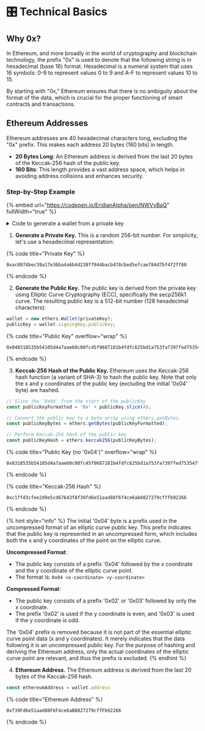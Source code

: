 # 🎛️ Technical Basics

## Why 0x?

&#x20;In Ethereum, and more broadly in the world of cryptography and blockchain technology, the prefix "0x" is used to denote that the following string is in hexadecimal (base 16) format. Hexadecimal is a numeral system that uses 16 symbols: 0-9 to represent values 0 to 9 and A-F to represent values 10 to 15.

By starting with "0x," Ethereum ensures that there is no ambiguity about the format of the data, which is crucial for the proper functioning of smart contracts and transactions.

## Ethereum Addresses

Ethereum addresses are 40 hexadecimal characters long, excluding the "0x" prefix. This makes each address 20 bytes (160 bits) in length.

* **20 Bytes Long**: An Ethereum address is derived from the last 20 bytes of the Keccak-256 hash of the public key.
* **160 Bits**: This length provides a vast address space, which helps in avoiding address collisions and enhances security.

### Step-by-Step Example

{% embed url="https://codepen.io/EridianAlpha/pen/NWVvBaQ" fullWidth="true" %}

<details>

<summary>Code to generate a wallet from a private key</summary>

{% code fullWidth="true" %}
```html
<!DOCTYPE html>
<html lang="en">
<head>
    <title>Ethereum Public Key Generator</title>
    <script src="https://cdnjs.cloudflare.com/ajax/libs/ethers/6.13.0/ethers.umd.min.js"></script>
    <style>
        .inline-label {
            font-weight: bold;
            display: inline;
        }
        .value {
            margin-top: 0px;
        }
        .highlight {
            color: cornflowerblue;
        }
    </style>
</head>
<body style="background-color: #14171C; color: white;">
    <label class="inline-label" for="privateKey">1. Enter Private Key:</label>
    <input  style="width: 500px;" type="text" id="privateKey" placeholder="0x...">
    <button onclick="generatePublicKey()">Generate Public Key</button>
    <br>
    <br>
    <pre class="inline-label">2. Public Key:</pre>
    <pre class="value" id="publicKey">...</pre>
    <pre class="inline-label">3. Keccak-256 Hash of Public Key:</pre>
    <pre class="value" id="publicKeyHash">...</pre>
    <pre class="inline-label">4. Ethereum Address:</pre>
    <pre class="value" id="ethereumAddress">...</pre>

    <script>
        let wallet;
        let publicKey;
        function generatePublicKey() {
            const privateKeyInput = document.getElementById('privateKey').value.trim();

            // Ensure the private key starts with "0x"
            const privateKey = privateKeyInput.startsWith('0x') ? privateKeyInput : '0x' + privateKeyInput;

            // Validate the private key length (64 characters for the hex representation, 66 with "0x")
            if (privateKey.length !== 66) {
                document.getElementById('publicKey').innerText = 'Invalid private key length';
                return;
            }

            try {
                // Create the Ethers wallet object from the privateKey
                wallet = new ethers.Wallet(privateKey);
                publicKey = wallet.signingKey.publicKey;
                document.getElementById('publicKey').innerText = publicKey;
            } catch (error) {
                document.getElementById('publicKey').innerText = 'Invalid publicKey';
                console.error(error);
            }

            try {
                // Slice the `0x04` from the start of the publicKey
                const publicKeyFormatted = '0x' + publicKey.slice(4);

                // Convert the public key to a byte array using ethers.getBytes.
                const publicKeyBytes = ethers.getBytes(publicKeyFormatted);
                
                // Perform Keccak-256 hash of the public key
                const publicKeyHash = ethers.keccak256(publicKeyBytes);

                // Highlight the last 40 characters
                const start = publicKeyHash.slice(0, -40);
                const end = publicKeyHash.slice(-40);
                const highlightedHash = `${start}<span class="highlight">${end}</span>`;
                document.getElementById('publicKeyHash').innerHTML = highlightedHash;
            } catch (error) {
                document.getElementById('publicKeyHash').innerText = 'Invalid publicKeyHash';
                console.error(error);
            }

            try {
                const ethereumAddress = wallet.address

                // Highlight the last 40 characters
                const start = ethereumAddress.slice(0, -40);
                const end = ethereumAddress.slice(-40);
                const highlightedEthereumAddress = `${start}<span class="highlight">${end}</span>`;
                document.getElementById('ethereumAddress').innerHTML = highlightedEthereumAddress;
            } catch (error) {
                document.getElementById('ethereumAddress').innerText = 'Invalid ethereumAddress';
                console.error(error);
            }
        }
    </script>
</body>
</html>

```
{% endcode %}

</details>

1. **Generate a Private Key.** This is a random 256-bit number. For simplicity, let's use a hexadecimal representation:&#x20;

{% code title="Private Key" %}
```
0xac0974bec39a17e36ba4a6b4d238ff944bacb478cbed5efcae784d7bf4f2ff80
```
{% endcode %}

2. **Generate the Public Key.** The public key is derived from the private key using Elliptic Curve Cryptography (ECC), specifically the secp256k1 curve. The resulting public key is a 512-bit number (128 hexadecimal characters):

```javascript
wallet = new ethers.Wallet(privateKey);
publicKey = wallet.signingKey.publicKey;
```

{% code title="Public Key" overflow="wrap" %}
```
0x048318535b54105d4a7aae60c08fc45f9687181b4fdfc625bd1a753fa7397fed753547f11ca8696646f2f3acb08e31016afac23e630c5d11f59f61fef57b0d2aa5
```
{% endcode %}

3. **Keccak-256 Hash of the Public Key.** Ethereum uses the Keccak-256 hash function (a variant of SHA-3) to hash the public key. Note that only the x and y coordinates of the public key (excluding the initial '0x04' byte) are hashed.

```javascript
// Slice the `0x04` from the start of the publicKey
const publicKeyFormatted = '0x' + publicKey.slice(4);

// Convert the public key to a byte array using ethers.getBytes.
const publicKeyBytes = ethers.getBytes(publicKeyFormatted);

// Perform Keccak-256 hash of the public key
const publicKeyHash = ethers.keccak256(publicKeyBytes);
```

{% code title="Public Key (no '0x04')" overflow="wrap" %}
```
0x8318535b54105d4a7aae60c08fc45f9687181b4fdfc625bd1a753fa7397fed753547f11ca8696646f2f3acb08e31016afac23e630c5d11f59f61fef57b0d2aa5
```
{% endcode %}

{% code title="Keccak-256 Hash" %}
```
0xc1ffd3cfee2d9e5cd67643f8f39fd6e51aad88f6f4ce6ab8827279cfffb92266
```
{% endcode %}

{% hint style="info" %}
The initial '0x04' byte is a prefix used in the uncompressed format of an elliptic curve public key. This prefix indicates that the public key is represented in an uncompressed form, which includes both the x and y coordinates of the point on the elliptic curve.

**Uncompressed Format**:

* The public key consists of a prefix '0x04' followed by the x coordinate and the y coordinate of the elliptic curve point.
* The format is: `0x04 <x-coordinate> <y-coordinate>`

**Compressed Format**:

* The public key consists of a prefix '0x02' or '0x03' followed by only the x coordinate.
* The prefix '0x02' is used if the y coordinate is even, and '0x03' is used if the y coordinate is odd.

The '0x04' prefix is removed because it is not part of the essential elliptic curve point data (x and y coordinates). It merely indicates that the data following it is an uncompressed public key. For the purpose of hashing and deriving the Ethereum address, only the actual coordinates of the elliptic curve point are relevant, and thus the prefix is excluded.
{% endhint %}

4. **Ethereum Address.** The Ethereum address is derived from the last 20 bytes of the Keccak-256 hash.

```javascript
const ethereumAddress = wallet.address
```

{% code title="Ethereum Address" %}
```
0xf39Fd6e51aad88F6F4ce6aB8827279cffFb92266
```
{% endcode %}
